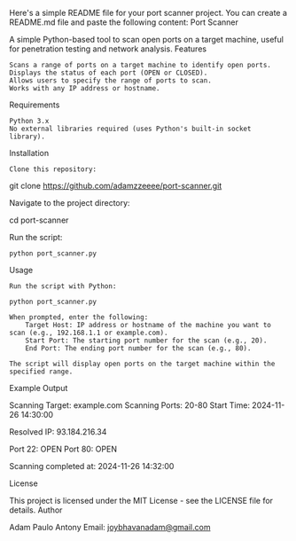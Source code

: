 Here's a simple README file for your port scanner project. You can create a README.md file and paste the following content:
Port Scanner

A simple Python-based tool to scan open ports on a target machine, useful for penetration testing and network analysis.
Features

    Scans a range of ports on a target machine to identify open ports.
    Displays the status of each port (OPEN or CLOSED).
    Allows users to specify the range of ports to scan.
    Works with any IP address or hostname.

Requirements

    Python 3.x
    No external libraries required (uses Python's built-in socket library).

Installation

    Clone this repository:

git clone https://github.com/adamzzeeee/port-scanner.git

Navigate to the project directory:

cd port-scanner

Run the script:

    python port_scanner.py

Usage

    Run the script with Python:

    python port_scanner.py

    When prompted, enter the following:
        Target Host: IP address or hostname of the machine you want to scan (e.g., 192.168.1.1 or example.com).
        Start Port: The starting port number for the scan (e.g., 20).
        End Port: The ending port number for the scan (e.g., 80).

    The script will display open ports on the target machine within the specified range.

Example Output

Scanning Target: example.com
Scanning Ports: 20-80
Start Time: 2024-11-26 14:30:00

Resolved IP: 93.184.216.34

Port 22: OPEN
Port 80: OPEN

Scanning completed at: 2024-11-26 14:32:00

License

This project is licensed under the MIT License - see the LICENSE file for details.
Author

Adam Paulo Antony
Email: joybhavanadam@gmail.com
